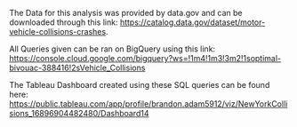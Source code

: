 The Data for this analysis was provided by data.gov and can be downloaded through this link: https://catalog.data.gov/dataset/motor-vehicle-collisions-crashes.  

All Queries given can be ran on BigQuery using this link: https://console.cloud.google.com/bigquery?ws=!1m4!1m3!3m2!1soptimal-bivouac-388416!2sVehicle_Collisions  

The Tableau Dashboard created using these SQL queries can be found here: https://public.tableau.com/app/profile/brandon.adam5912/viz/NewYorkCollisions_16896904482480/Dashboard14
